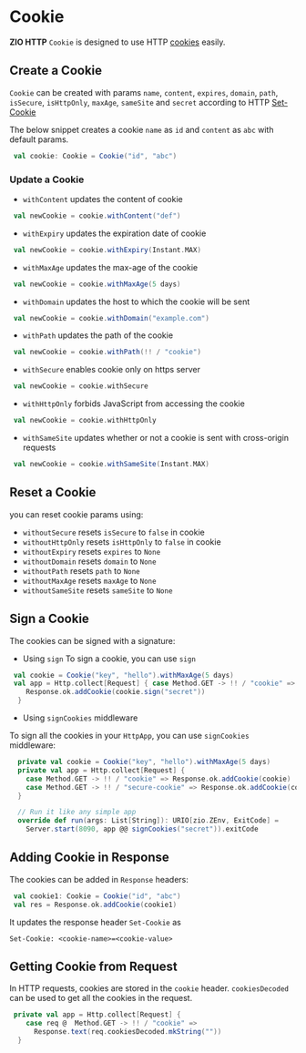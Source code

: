 # Cookie

**ZIO HTTP** `Cookie` is designed to use HTTP [cookies](https://developer.mozilla.org/en-US/docs/Web/HTTP/Cookies) easily.
## Create a Cookie

`Cookie` can be created with params `name`, `content`, `expires`, `domain`, `path`, `isSecure`, `isHttpOnly`, `maxAge`, `sameSite` and `secret` according to HTTP [Set-Cookie](https://developer.mozilla.org/en-US/docs/Web/HTTP/Headers/Set-Cookie)  

The below snippet creates a cookie `name` as `id` and `content` as `abc` with default params.
```scala
 val cookie: Cookie = Cookie("id", "abc")
```
### Update a Cookie

- `withContent` updates the content of cookie
```scala
 val newCookie = cookie.withContent("def")
```
- `withExpiry` updates the expiration date of cookie
```scala
 val newCookie = cookie.withExpiry(Instant.MAX)
```
- `withMaxAge` updates the max-age of the cookie
```scala
 val newCookie = cookie.withMaxAge(5 days)
```
- `withDomain` updates the host to which the cookie will be sent
```scala
 val newCookie = cookie.withDomain("example.com")
```
- `withPath` updates the path of the cookie
```scala
 val newCookie = cookie.withPath(!! / "cookie")
```
- `withSecure` enables cookie only on https server 
```scala
 val newCookie = cookie.withSecure
```
- `withHttpOnly` forbids JavaScript from accessing the cookie
```scala
 val newCookie = cookie.withHttpOnly
```
- `withSameSite` updates whether or not a cookie is sent with cross-origin requests
```scala
 val newCookie = cookie.withSameSite(Instant.MAX)
```

## Reset a Cookie

you can reset cookie params using:
- `withoutSecure` resets `isSecure` to `false` in cookie
- `withoutHttpOnly` resets `isHttpOnly` to `false` in cookie
- `withoutExpiry` resets `expires` to `None`
- `withoutDomain` resets `domain` to `None`
- `withoutPath` resets `path` to `None`
- `withoutMaxAge` resets `maxAge` to `None`
- `withoutSameSite` resets `sameSite` to `None`

## Sign a Cookie

The cookies can be signed with a signature:
 
 - Using `sign`
 To sign a cookie, you can use `sign`
```scala
 val cookie = Cookie("key", "hello").withMaxAge(5 days)
 val app = Http.collect[Request] { case Method.GET -> !! / "cookie" =>
    Response.ok.addCookie(cookie.sign("secret"))
  }
```
- Using `signCookies` middleware

To sign all the cookies in your `HttpApp`, you can use `signCookies` middleware:
```scala
  private val cookie = Cookie("key", "hello").withMaxAge(5 days)
  private val app = Http.collect[Request] {
    case Method.GET -> !! / "cookie" => Response.ok.addCookie(cookie)
    case Method.GET -> !! / "secure-cookie" => Response.ok.addCookie(cookie.withSecure)
  }

  // Run it like any simple app
  override def run(args: List[String]): URIO[zio.ZEnv, ExitCode] =
    Server.start(8090, app @@ signCookies("secret")).exitCode
``` 

## Adding Cookie in Response

The cookies can be added in `Response` headers:
```scala
 val cookie1: Cookie = Cookie("id", "abc")
 val res = Response.ok.addCookie(cookie1)
```
It updates the response header `Set-Cookie` as

```Set-Cookie: <cookie-name>=<cookie-value>```

## Getting Cookie from Request

In HTTP requests, cookies are stored in the `cookie` header.
`cookiesDecoded` can be used to get all the cookies in the request.

```scala
 private val app = Http.collect[Request] {
    case req @  Method.GET -> !! / "cookie" =>
      Response.text(req.cookiesDecoded.mkString(""))
  }
```



